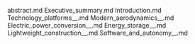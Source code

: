 abstract.md
Executive_summary.md
Introduction.md
Technology_platforms__.md
Modern_aerodynamics__.md
Electric_power_conversion__.md
Energy_storage__.md
Lightweight_construction__.md
Software_and_autonomy__.md